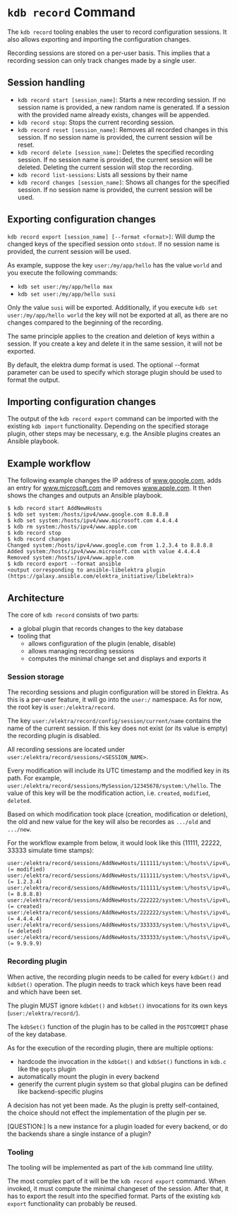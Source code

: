 # `kdb record` Command

The `kdb record` tooling enables the user to record configuration sessions. It also allows exporting and importing the configuration changes.

Recording sessions are stored on a per-user basis. This implies that a recording session can only track changes made by a single user.

## Session handling

* `kdb record start [session_name]`: Starts a new recording session. If no session name is provided, a new random name is generated. If a session with the provided name already exists, changes will be appended.
* `kdb record stop`: Stops the current recording session. 
* `kdb record reset [session_name]`: Removes all recorded changes in this session. If no session name is provided, the current session will be reset.
* `kdb record delete [session_name]`: Deletes the specified recording session. If no session name is provided, the current session will be deleted. Deleting the current session will stop the recording. 
* `kdb record list-sessions`: Lists all sessions by their name
* `kdb record changes [session_name]`: Shows all changes for the specified session. If no session name is provided, the current session will be used. 

## Exporting configuration changes

`kdb record export [session_name] [--format <format>]`: Will dump the changed keys of the specified session onto `stdout`. If no session name is provided, the current session will be used. 

As example, suppose the key `user:/my/app/hello` has the value `world` and you execute the following commands:
* `kdb set user:/my/app/hello max`
* `kdb set user:/my/app/hello susi`

Only the value `susi` will be exported. Additionally, if you execute `kdb set user:/my/app/hello world` the key will not be exported at all, as there are no changes compared to the beginning of the recording.

The same principle applies to the creation and deletion of keys within a session. If you create a key and delete it in the same session, it will not be exported.

By default, the elektra dump format is used. The optional --format parameter can be used to specify which storage plugin should be used to format the output.

## Importing configuration changes

The output of the `kdb record export` command can be imported with the existing `kdb import` functionality. Depending on the specified storage plugin, other steps may be necessary, e.g. the Ansible plugins creates an Ansible playbook.

## Example workflow

The following example changes the IP address of www.google.com, adds an entry for www.microsoft.com and removes www.apple.com. It then shows the changes and outputs an Ansible playbook.

```
$ kdb record start AddNewHosts
$ kdb set system:/hosts/ipv4/www.google.com 8.8.8.8
$ kdb set system:/hosts/ipv4/www.microsoft.com 4.4.4.4
$ kdb rm system:/hosts/ipv4/www.apple.com
$ kdb record stop
$ kdb record changes
Changed system:/hosts/ipv4/www.google.com from 1.2.3.4 to 8.8.8.8
Added system:/hosts/ipv4/www.microsoft.com with value 4.4.4.4
Removed system:/hosts/ipv4/www.apple.com
$ kdb record export --format ansible
<output corresponding to ansible-libelektra plugin (https://galaxy.ansible.com/elektra_initiative/libelektra)>
```

## Architecture

The core of `kdb record` consists of two parts: 
* a global plugin that records changes to the key database
* tooling that
  - allows configuration of the plugin (enable, disable)
  - allows managing recording sessions
  - computes the minimal change set and displays and exports it 

### Session storage

The recording sessions and plugin configuration will be stored in Elektra. As this is a per-user feature, it will go into the `user:/` namespace. As for now, the root key is `user:/elektra/record`.

The key `user:/elektra/record/config/session/current/name` contains the name of the current session. If this key does not exist (or its value is empty) the recording plugin is disabled.

All recording sessions are located under `user:/elektra/record/sessions/<SESSION_NAME>`.

Every modification will include its UTC timestamp and the modified key in its path. 
For example, `user:/elektra/record/sessions/MySession/12345678/system:\/hello`. The value of this key will be the modification action, i.e. `created`, `modified`, `deleted`.

Based on which modification took place (creation, modification or deletion), the old and new value for the key will also be recordes as `.../old` and `.../new`.

For the workflow example from below, it would look like this (11111, 22222, 33333 simulate time stamps):
```
user:/elektra/record/sessions/AddNewHosts/111111/system:\/hosts\/ipv4\/www.google.com (= modified)
user:/elektra/record/sessions/AddNewHosts/111111/system:\/hosts\/ipv4\/www.google.com/old (= 1.2.3.4)
user:/elektra/record/sessions/AddNewHosts/111111/system:\/hosts\/ipv4\/www.google.com/new (= 8.8.8.8)
user:/elektra/record/sessions/AddNewHosts/222222/system:\/hosts\/ipv4\/www.microsoft.com (= created)
user:/elektra/record/sessions/AddNewHosts/222222/system:\/hosts\/ipv4\/www.microsoft.com/new (= 4.4.4.4)
user:/elektra/record/sessions/AddNewHosts/333333/system:\/hosts\/ipv4\/www.apple.com (= deleted)
user:/elektra/record/sessions/AddNewHosts/333333/system:\/hosts\/ipv4\/www.apple.com/old (= 9.9.9.9)
``` 

### Recording plugin

When active, the recording plugin needs to be called for every `kdbGet()` and `kdbSet()` operation. 
The plugin needs to track which keys have been read and which have been set. 

The plugin MUST ignore `kdbGet()` and `kdbSet()` invocations for its own keys (`user:/elektra/record/`).

The `kdbSet()` function of the plugin has to be called in the `POSTCOMMIT` phase of the key database.

As for the execution of the recording plugin, there are multiple options:
* hardcode the invocation in the `kdbGet()` and `kdbSet()` functions in `kdb.c` like the `gopts` plugin
* automatically mount the plugin in every backend
* generify the current plugin system so that global plugins can be defined like backend-specific plugins   

A decision has not yet been made. As the plugin is pretty self-contained, the choice should not effect the implementation of the plugin per se.

[QUESTION:] Is a new instance for a plugin loaded for every backend, or do the backends share a single instance of a plugin?

### Tooling

The tooling will be implemented as part of the `kdb` command line utility.

The most complex part of it will be the `kdb record export` command. 
When invoked, it must compute the minimal changeset of the session.
After that, it has to export the result into the specified format.
Parts of the existing `kdb export` functionality can probably be reused. 
 
